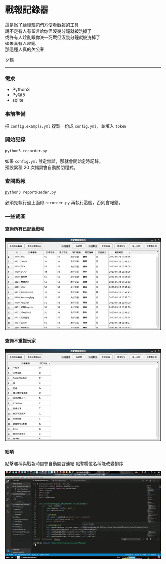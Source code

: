# 戰報記錄器

這是爲了給經驗包們方便看戰報的工具  
說不定有人有留言給你但沒幾分鐘就被洗掉了  
或許有人趁亂跟你決一死戰但沒幾分鐘就被洗掉了  
如果真有人趁亂  
那這種人真的欠公審

夕鶴

***

### 需求

* Python3
* PyQt5
* sqlite

### 事前準備

把 `config.example.yml` 複製一份成 `config.yml`，並填入 `token` 

### 開始記錄

```py
python3 recorder.py
```

如果 `config.yml` 設定無誤，那就會開始定時記錄。  
預設累積 20 次錯誤會自動關閉程式。

### 查閱戰報

```py
python3 reportReader.py
```

必須先執行過上面的 `recorder.py` 再執行這個，否則會報錯。

### 一些截圖

#### 查詢所有已記錄戰報
![](screenshots/0523_all.png)

#### 查詢不重複玩家
![](screenshots/0523_distinct.png)

#### 細項

點擊暱稱與戰報時間會自動開啓連結
點擊欄位名稱能改變排序

![](screenshots/0523_clickEvent.gif)